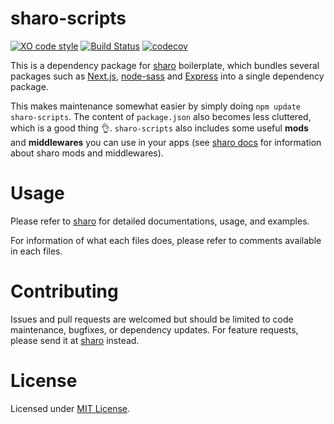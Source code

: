 # sharo-scripts

[![XO code style](https://img.shields.io/badge/code_style-XO-5ed9c7.svg)](https://github.com/xojs/xo)
[![Build Status](https://travis-ci.org/tkesgar/sharo-scripts.svg?branch=master)](https://travis-ci.org/tkesgar/sharo-scripts)
[![codecov](https://codecov.io/gh/tkesgar/sharo-scripts/branch/master/graph/badge.svg)](https://codecov.io/gh/tkesgar/sharo-scripts)

This is a dependency package for [sharo][sharo] boilerplate, which bundles several packages such as [Next.js][next], [node-sass][node-sass] and [Express][express] into a single dependency package.

This makes maintenance somewhat easier by simply doing `npm update sharo-scripts`. The content of `package.json` also becomes less cluttered, which is a good thing 👌. `sharo-scripts` also includes some useful **mods** and **middlewares** you can use in your apps (see [sharo docs][sharo] for information about sharo mods and middlewares).

# Usage

Please refer to [sharo][sharo] for detailed documentations, usage, and examples.

For information of what each files does, please refer to comments available in each files.

# Contributing

Issues and pull requests are welcomed but should be limited to code maintenance, bugfixes, or dependency updates. For feature requests, please send it at [sharo][sharo] instead.

# License

Licensed under [MIT License][license].

[express]: http://expressjs.com/
[next]: https://nextjs.org/docs
[node-sass]: https://www.npmjs.com/package/node-sass
[sharo]: https://github.com/tkesgar/sharo
[license]: https://github.com/tkesgar/sharo-scripts/blob/master/LICENSE
